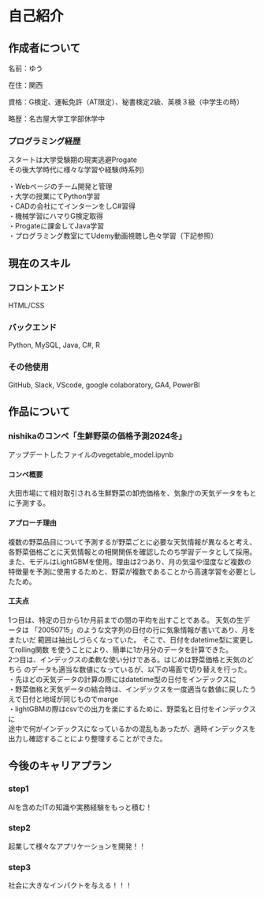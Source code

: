 <h1>自己紹介</h1>

<h2>作成者について</h2>
<p>名前：ゆう</p>
<p>在住：関西</p>
<p>資格：G検定、運転免許（AT限定）、秘書検定2級、英検３級（中学生の時）</p>
<p>略歴：名古屋大学工学部休学中</p>
<h3>プログラミング経歴</h3>
<p>
スタートは大学受験期の現実逃避Progate<br>
その後大学時代に様々な学習や経験(時系列)
</p>
<p>
・Webページのチーム開発と管理<br>
・大学の授業にてPython学習<br>
・CADの会社にてインターンをしC#習得<br>
・機械学習にハマりG検定取得<br>
・Progateに課金してJava学習<br>
・プログラミング教室にてUdemy動画視聴し色々学習（下記参照）
</p>

<h2>現在のスキル</h2>
<h3>フロントエンド</h3>
HTML/CSS
<h3>バックエンド</h3>
Python, MySQL, Java, C#, R
<h3>その他使用</h3>
GitHub, Slack, VScode, google colaboratory, GA4, PowerBI

<h2>作品について</h2>
<h3>nishikaのコンペ「生鮮野菜の価格予測2024冬」</h3>
<p>アップデートしたファイルのvegetable_model.ipynb</p>
<h4>コンペ概要</h4>
<p>大田市場にて相対取引される生鮮野菜の卸売価格を、気象庁の天気データをもとに予測する。</p>
<h4>アプローチ理由</h4>
<p>複数の野菜品目について予測するが野菜ごとに必要な天気情報が異なると考え、各野菜価格ごとに天気情報との相関関係を確認したのち学習データとして採用。<br>
  また、モデルはLightGBMを使用。理由は2つあり、月の気温や湿度など複数の特徴量を予測に使用するためと、野菜が複数であることから高速学習を必要としたため。
</p>
<h4>工夫点</h4>
<p>1つ目は、特定の日から1か月前までの間の平均を出すことである。
  天気の生データは 「20050715」のような文字列の日付の行に気象情報が書いてあり、月をまたいだ 範囲は抽出しづらくなっていた。
  そこで、日付をdatetime型に変更してrolling関数 を使うことにより、簡単に1か月分のデータを計算できた。<br>
  2つ目は、インデックスの柔軟な使い分けである。はじめは野菜価格と天気のどちら のデータも適当な数値になっているが、以下の場面で切り替えを行った。 <br>
  ・先ほどの天気データの計算の際にはdatetime型の日付をインデックスに<br>
  ・野菜価格と天気データの結合時は、インデックスを一度適当な数値に戻したうえで日付と地域が同じものでmarge <br>
  ・lightGBMの際はcsvでの出力を楽にするために、野菜名と日付をインデックスに<br>
  途中で何がインデックスになっているかの混乱もあったが、適時インデックスを出力し確認することにより整理することができた。
</p>

<h2>今後のキャリアプラン</h2>
<h3>step1</h3>
<p>AIを含めたITの知識や実務経験をもっと積む！</p>
<h3>step2</h3>
<p>起業して様々なアプリケーションを開発！！</p>
<h3>step3</h3>
<p>社会に大きなインパクトを与える！！！</p>

